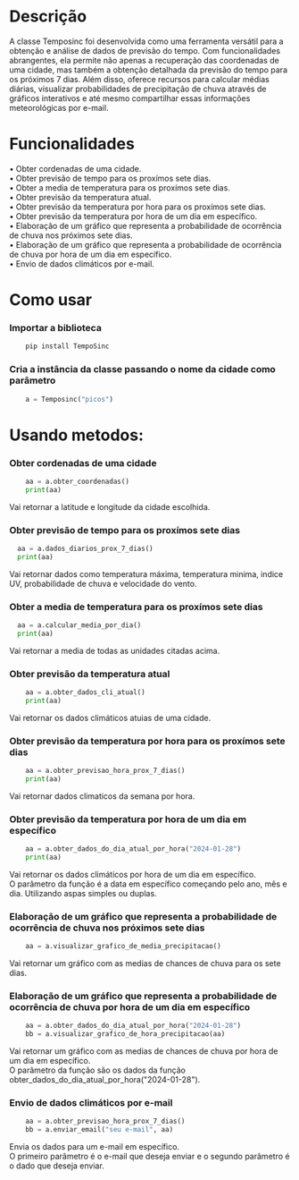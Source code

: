 # Descrição  
A classe Temposinc foi desenvolvida como uma ferramenta versátil para a obtenção e análise de dados de previsão do tempo. Com funcionalidades abrangentes, ela permite não apenas a recuperação das coordenadas de uma cidade, mas também a obtenção detalhada da previsão do tempo para os próximos 7 dias. Além disso, oferece recursos para calcular médias diárias, visualizar probabilidades de precipitação de chuva através de gráficos interativos e até mesmo compartilhar essas informações meteorológicas por e-mail.  
# Funcionalidades  
•	Obter cordenadas de uma cidade.  
•	Obter previsão de tempo para os proxímos sete dias.  
•	Obter a media de temperatura para os proxímos sete dias.   
•	Obter previsão da temperatura atual.  
•	Obter previsão da temperatura por hora para os proxímos sete dias.  
•	Obter previsão da temperatura por hora de um dia em específico.  
•	Elaboração de um gráfico que representa a probabilidade de ocorrência de chuva nos próximos sete dias.  
•	Elaboração de um gráfico que representa a probabilidade de ocorrência de chuva por hora de um dia em específico.  
•	Envio de dados climáticos por e-mail.  
# Como usar  
### Importar a biblioteca <br>  
```python
    pip install TempoSinc
```

### Cria a instância da classe passando o nome da cidade como parâmetro 
```python
    a = Temposinc("picos")
```

# Usando metodos:  
### Obter cordenadas de uma cidade  
```python
    aa = a.obter_coordenadas()
    print(aa)
```
Vai retornar a latitude e longitude da cidade escolhida.  
### Obter previsão de tempo para os proxímos sete dias

```python
  aa = a.dados_diarios_prox_7_dias()
  print(aa)
```
Vai retornar dados como temperatura máxima, temperatura minima, indice UV, probabilidade de chuva e velocidade do vento.  
### Obter a media de temperatura para os proxímos sete dias  
```python
  aa = a.calcular_media_por_dia()
  print(aa)
```
Vai retornar a media de todas as unidades citadas acima.  
### Obter previsão da temperatura atual   
```python
    aa = a.obter_dados_cli_atual()
    print(aa)
```
Vai retornar os dados climáticos atuias de uma cidade.  
### Obter previsão da temperatura por hora para os proxímos sete dias  
```python
    aa = a.obter_previsao_hora_prox_7_dias()
    print(aa)
```
Vai retornar dados climaticos da semana por hora.  
### Obter previsão da temperatura por hora de um dia em específico  
```python
    aa = a.obter_dados_do_dia_atual_por_hora("2024-01-28")
    print(aa)
```
Vai retornar os dados climáticos por hora de um dia em específico.  
O parâmetro da função é a data em específico começando pelo ano, mês e dia. Utilizando aspas simples ou duplas.  
### Elaboração de um gráfico que representa a probabilidade de ocorrência de chuva nos próximos sete dias  
```python
    aa = a.visualizar_grafico_de_media_precipitacao()
```
Vai retornar um gráfico com as medias de chances de chuva para os sete dias.  
### Elaboração de um gráfico que representa a probabilidade de ocorrência de chuva por hora de um dia em específico  
```python
    aa = a.obter_dados_do_dia_atual_por_hora("2024-01-28")
    bb = a.visualizar_grafico_de_hora_precipitacao(aa)
```
Vai retornar um gráfico com as medias de chances de chuva por hora de um dia em específico.  
O parâmetro da função são os dados da função obter_dados_do_dia_atual_por_hora("2024-01-28").  
### Envio de dados climáticos por e-mail  
```python
    aa = a.obter_previsao_hora_prox_7_dias()
    bb = a.enviar_email("seu e-mail", aa)
```
Envia os dados para um e-mail em específico.  
O primeiro parâmetro é o e-mail que deseja enviar e o segundo parâmetro é o dado que deseja enviar.
